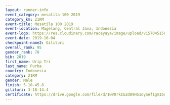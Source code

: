 ```yaml
---
layout: runner-info 
event_category: mesatila-100-2019 
category_km: 21KM 
event-title: Mesatila 100 2019 
event-location: Magelang, Central Java, Indonesia 
event-logo: https://res.cloudinary.com/raceyaya/image/upload/v1570451507/logo/mesastila100_jin7bl.jpg 
event-date: 2019-10-04 
checkpoint-name2: Gilituri 
overall_rank: 95
gender_rank: 78
bib: 2019
first_name: Urip Tri
last_name: Purba
country: Indonesia
category: 21KM
gender: Male
finish: 5-10-45.8
gilituri: 3-18-14.4
certificate: https://drive.google.com/file/d/1wV0rkIGZd89H51oySef1gm1bofP9v5VE/view?usp=sharing
---
```

